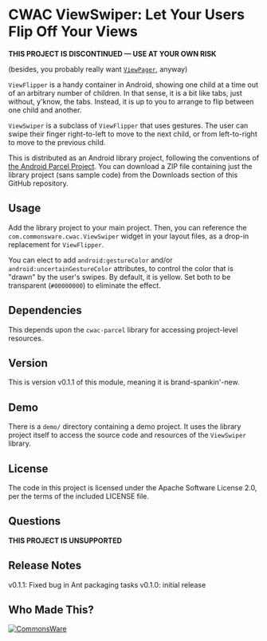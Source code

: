 CWAC ViewSwiper: Let Your Users Flip Off Your Views
===================================================

**THIS PROJECT IS DISCONTINUED — USE AT YOUR OWN RISK**

(besides, you probably really want [`ViewPager`](http://developer.android.com/reference/android/support/v4/view/ViewPager.html), anyway)

`ViewFlipper` is a handy container in Android, showing one child
at a time out of an arbitrary number of children. In that sense,
it is a bit like tabs, just without, y'know, the tabs. Instead, it
is up to you to arrange to flip between one child and another.

`ViewSwiper` is a subclass of `ViewFlipper` that uses gestures.
The user can swipe their finger right-to-left to move to the
next child, or from left-to-right to move to the previous child.

This is distributed as an Android library project, following
the conventions of [the Android Parcel Project](http://andparcel.com).
You can download a ZIP file containing just the library project
(sans sample code) from the Downloads section of this GitHub
repository.

Usage
-----
Add the library project to your main project. Then, you can
reference the `com.commonsware.cwac.ViewSwiper` widget in your
layout files, as a drop-in replacement for `ViewFlipper`.

You can elect to add `android:gestureColor` and/or
`android:uncertainGestureColor` attributes, to control
the color that is "drawn" by the user's swipes. By default,
it is yellow. Set both to be transparent (`#00000000`) to
eliminate the effect.

Dependencies
------------
This depends upon the `cwac-parcel` library for accessing
project-level resources.

Version
-------
This is version v0.1.1 of this module, meaning it is brand-spankin'-new.

Demo
----
There is a `demo/` directory containing a demo project. It uses
the library project itself to access the source code and
resources of the `ViewSwiper` library.

License
-------
The code in this project is licensed under the Apache
Software License 2.0, per the terms of the included LICENSE
file.

Questions
---------
**THIS PROJECT IS UNSUPPORTED**

Release Notes
-------------
v0.1.1: Fixed bug in Ant packaging tasks
v0.1.0: initial release

Who Made This?
--------------
<a href="http://commonsware.com">![CommonsWare](http://commonsware.com/images/logo.png)</a>

[gg]: http://groups.google.com/group/cw-android

